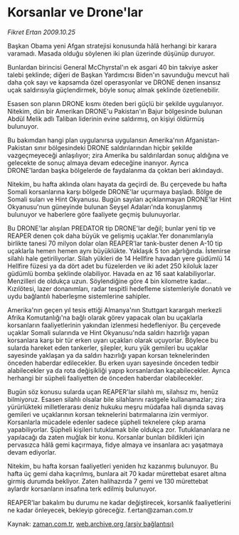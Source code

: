 # Korsanlar  ve Drone'lar

*Fikret Ertan 2009.10.25*

<tr><td class="metin" colspan="2" style="padding-top: 20px; padding-left: 5px; padding-right: 10px;">Başkan Obama yeni Afgan stratejisi konusunda hâlâ herhangi bir karara varamadı. Masada olduğu söylenen iki plan üzerinde düşünüp duruyor.</td></tr><tr><td class="metin" colspan="2" style="padding-top: 20px; padding-left: 5px; padding-right: 10px;"><p> Bunlardan birincisi General McChyrstal'ın ek asgari 40 bin takviye asker talebi şeklinde; diğeri de Başkan Yardımcısı Biden'ın savunduğu mevcut hali daha çok sayı ve kapsamda özel operasyonlar ve DRONE denen insansız uçak saldırısıyla güçlendirmek, böyle sonuç almak şeklinde özetlenebilir.
<p> Esasen son planın DRONE kısmı öteden beri güçlü bir şekilde uygulanıyor. Nitekim, dün bir Amerikan DRONE'u Pakistan'ın Bajur bölgesinde bulunan Abdül Melik adlı Taliban liderinin evine saldırmış, on kişiyi öldürmüş bulunuyor.
<p> Bu bakımdan hangi plan uygulanırsa uygulansın Amerika'nın Afganistan-Pakistan sınır bölgesindeki DRONE saldırılarından hiçbir şekilde vazgeçmeyeceği anlaşılıyor; zira Amerika bu saldırılardan sonuç aldığına ve gelecekte de sonuç almaya devam edeceğine inanıyor. Ayrıca DRONE'lardan başka bölgelerde de faydalanma da çoktan beri aklındaydı.
<p> Nitekim, bu hafta aklında olanı hayata da geçirdi de. Bu çerçevede bu hafta Somali korsanlarına karşı bölgede DRONE'lar uçurmaya başladı. Bölge de Somali suları ve Hint Okyanusu. Bugün sayıları açıklanmayan DRONE'lar Hint Okyanusu'nun güneyinde bulunan Seyşel Adaları'nda konuşlanmış bulunuyor ve haberlere göre faaliyete geçmiş bulunuyorlar.
<p> Bu DRONE'lar alışılan PREDATOR tip DRONE'lar değil; bunlar yeni tip ve REAPER denen çok daha büyük ve gelişmiş uçaklar.Yer donanımlarıyla birlikte tanesi 70 milyon dolar olan REAPER'lar tank-buster denen A-10 tip uçaklarla hemen hemen aynı büyüklükte. Yaklaşık 5 ton ağırlığında. İstenirse silahlı hale getiriliyorlar. Silah yükleri de 14 Hellfire havadan yere güdümlü 14 Hellfire füzesi ya da dört adet bu füzelerden ve iki adet 250 kiloluk lazer güdümlü bomba şeklinde olabiliyor. Havada en az 16 saat kalabiliyorlar. Menzilleri de oldukça uzun. Söylendiğine göre 4 bin kilometre kadar... Kızılötesi, lazer donanımları, radar tespitli hedefleme sistemleriyle donatılı ve uydu bağlantılı haberleşme sistemlerine sahipler.
<p> Amerika'nın geçen yıl tesis ettiği Almanya'nın Stuttgart karargah merkezli Afrika Komutanlığı'na bağlı olarak görev yapacak olan bu uçaklarla korsanların faaliyetlerinin yakından izlenmesi hedefleniyor. Bu çerçevede uçaklar Somali sularında ve Hint Okyanusu'nda saldırı hazırlığı yapan korsanlara karşı bir tür erken uyarı uçakları olarak uçuyorlar. Böylece bu sularda hareket eden tankerler, şilepler, kuru yük gemileri bu uçaklar sayesinde yaklaşan ya da saldırı hazırlığı yapan korsan teknelerinden önceden haberdar edilecekler. Bu erken uyarı sayesinde önceden tedbir alabilecekler ya da rota değişikliği yapıp korsanlardan kaçabilecekler. Ayrıca herhangi bir süpheli faaliyetten de önceden haberdar olabilecekler.
<p> Bugün söz konusu sularda uçan REAPER'lar silahlı mı, silahsız mı, henüz bilmiyoruz. Esasen silahlı olsalar bile silahlarını rastgele kullanamazlar; zira yürürlükteki milletlerarası deniz hukuku meşru müdafaa hali dışında savaş gemileri ve uçaklarının korsan teknelerini batırmalarına izin vermiyor. Korsanlarla mücadele edenler sadece şüpheli teknelere çıkıp arama yapabiliyorlar. Şüpheli kişileri tutuklamak bile oldukça zor. Tutuklananlara ne yapılacağı da zaten muğlak bir konu. Korsanlar bunları bildikleri için pervasızca hâlâ gemi kaçırmaya, fidye almaya ve insanlara acı yaşatmaya devam ediyorlar.
<p> Nitekim, bu hafta korsan faaliyetleri yeniden hız kazanmış bulunuyor. Bu hafta üç gemi daha kaçırılmış, bunlara ait 70 kadar mürettebat esaret altına girmiş durumda bekliyor. Zaten halihazırda 7 gemi ve 130 mürettebat aylardır korsanların insafına terk edilmiş bulunuyor.
<p> REAPER'lar bakalım bu durumu ne kadar değiştirecek, korsanlık faaliyetlerini ne kadar önleyecek, bekleyip göreceğiz. f.ertan@zaman.com.tr<br/></p></p></p></p></p></p></p></p></p></td></tr>

Kaynak: [zaman.com.tr](http://zaman.com.tr/yazar.do?yazino=907517), [web.archive.org (arşiv bağlantısı)](http://web.archive.org/web/20091103020713/http://www.zaman.com.tr:80/yazar.do?yazino=907517)
